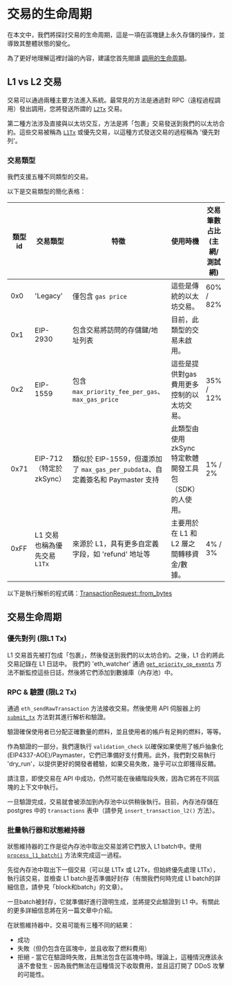  <!-- 翻譯時間：2024/3/5 -->
# 交易的生命周期

在本文中，我們將探討交易的生命周期，這是一項在區塊鏈上永久存儲的操作，並導致其整體狀態的變化。

為了更好地理解這裡討論的內容，建議您首先閱讀 [調用的生命周期][life_of_call]。

## L1 vs L2 交易

交易可以通過兩種主要方法進入系統。最常見的方法是通過對 RPC（遠程過程調用）發出調用，您將發送所謂的 [`L2Tx`][l2_tx] 交易。

第二種方法涉及直接與以太坊交互，方法是將「包裹」交易發送到我們的以太坊合約。這些交易被稱為 [`L1Tx`][l1_tx] 或優先交易，以這種方式發送交易的過程稱為 '優先對列'。

### 交易類型

我們支援五種不同類型的交易。

以下是交易類型的簡化表格：

| 類型id | 交易類型                                           | 特徵                                                                                           | 使用時機                                                                             | 交易筆數占比 (主網/測試網) |
| ------- | ---------------------------------------------------------- | -------------------------------------------------------------------------------------------------- | ------------------------------------------------------------------------------------- | ----------------------------------- |
| 0x0     | 'Legacy'                                                  | 僅包含 `gas price`                                                                               | 這些是傳統的以太坊交易。                                                          | 60% / 82%                 |
| 0x1     | EIP-2930                                                  | 包含交易將訪問的存儲鍵/地址列表                                                                  | 目前，此類型的交易未啟用。                                                        |                             |
| 0x2     | EIP-1559                                                  | 包含 `max_priority_fee_per_gas`、`max_gas_price`                                                  | 這些是提供對gas費用更多控制的以太坊交易。                                       | 35% / 12%                 |
| 0x71    | EIP-712（特定於 zkSync）                                 | 類似於 EIP-1559，但還添加了 `max_gas_per_pubdata`、自定義簽名和 Paymaster 支持                   | 此類型由使用 zkSync 特定軟體開發工具包（SDK）的人使用。                           | 1% / 2%                   |
| 0xFF    | L1 交易也稱為優先交易 `L1Tx`                              | 來源於 L1，具有更多自定義字段，如 'refund' 地址等                                             | 主要用於在 L1 和 L2 層之間轉移資金/數據。                                          | 4% / 3%                   |

以下是執行解析的程式碼：[TransactionRequest::from_bytes][transaction_request_from_bytes]

## 交易生命周期

### 優先對列 (限L1 Tx)

L1 交易首先被打包成「包裹」，然後發送到我們的以太坊合約。之後，L1 合約將此交易記錄在 L1 日誌中。
我們的 'eth_watcher' 通過 [`get_priority_op_events`][get_priority_op_events] 方法不斷監控這些日誌，然後將它們添加到數據庫（內存池）中。

### RPC & 驗證 (限L2 Tx)

通過 `eth_sendRawTransaction` 方法接收交易。然後使用 API 伺服器上的 [`submit_tx`][submit_tx] 方法對其進行解析和驗證。

驗證確保使用者已分配正確數量的燃料，並且使用者的帳戶有足夠的燃料，等等。

作為驗證的一部分，我們還執行 `validation_check` 以確保如果使用了帳戶抽象化(EIP4337-AOE)/Paymaster，它們已準備好支付費用。此外，我們對交易執行 'dry_run'，以提供更好的開發者體驗，如果交易失敗，幾乎可以立即獲得反饋。

請注意，即使交易在 API 中成功，仍然可能在後續階段失敗，因為它將在不同區塊的上下文中執行。

一旦驗證完成，交易就會被添加到內存池中以供稍後執行。目前，內存池存儲在 postgres 中的 `transactions` 表中（請參見 `insert_transaction_l2()` 方法）。

### 批量執行器和狀態維持器

狀態維持器的工作是從內存池中取出交易並將它們放入 L1 batch中。使用 [`process_l1_batch()`][process_l1_batch] 方法來完成這一過程。

先從內存池中取出下一個交易（可以是 L1Tx 或 L2Tx，但始終優先處理 L1Tx），執行該交易，並檢查 L1 batch是否準備好封存（有關我們何時完成 L1 batch的詳細信息，請參見「block和batch」的文章）。

一旦batch被封存，它就準備好進行證明生成，並將提交此驗證到 L1 中。有關此的更多詳細信息將在另一篇文章中介紹。

在狀態維持器中，交易可能有三種不同的結果：

- 成功
- 失敗（但仍包含在區塊中，並且收取了燃料費用）
- 拒絕 - 當它在驗證時失敗，且無法包含在區塊中時。理論上，這種情況應該永遠不會發生 - 因為我們無法在這種情況下收取費用，並且這打開了 DDoS 攻擊的可能性。

[transaction_request_from_bytes]:
  https://github.com/matter-labs/zksync-era/blob/main/core/lib/types/src/transaction_request.rs#L196
  'transaction request from bytes'
[get_priority_op_events]:
  https://github.com/matter-labs/zksync-era/blob/main/core/lib/zksync_core/src/eth_watch/client.rs
  'get priority op events'
[l1_tx]: https://github.com/matter-labs/zksync-era/blob/main/core/lib/types/src/l1/mod.rs#L183 'l1 tx'
[l2_tx]: https://github.com/matter-labs/zksync-era/blob/main/core/lib/types/src/l2/mod.rs#L140 'l2 tx'
[submit_tx]:
  https://github.com/matter-labs/zksync-era/blob/main/core/lib/zksync_core/src/api_server/tx_sender/mod.rs#L288
  'submit tx'
[process_l1_batch]:
  https://github.com/matter-labs/zksync-era/blob/main/core/lib/zksync_core/src/state_keeper/keeper.rs#L257
  'process l1 batch'
[life_of_call]: how_call_works.zh-TW.md 'life of call'
